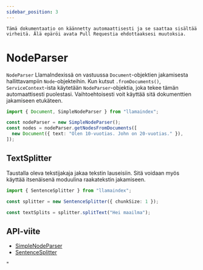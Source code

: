 ```yaml
---
sidebar_position: 3
---
```


`Tämä dokumentaatio on käännetty automaattisesti ja se saattaa sisältää virheitä. Älä epäröi avata Pull Requestia ehdottaaksesi muutoksia.`

# NodeParser

`NodeParser` LlamaIndexissä on vastuussa `Document`-objektien jakamisesta hallittavampiin `Node`-objekteihin. Kun kutsut `.fromDocuments()`, `ServiceContext`-ista käytetään `NodeParser`-objektia, joka tekee tämän automaattisesti puolestasi. Vaihtoehtoisesti voit käyttää sitä dokumenttien jakamiseen etukäteen.

```typescript
import { Document, SimpleNodeParser } from "llamaindex";

const nodeParser = new SimpleNodeParser();
const nodes = nodeParser.getNodesFromDocuments([
  new Document({ text: "Olen 10-vuotias. John on 20-vuotias." }),
]);
```

## TextSplitter

Taustalla oleva tekstijakaja jakaa tekstin lauseisiin. Sitä voidaan myös käyttää itsenäisenä moduulina raakatekstin jakamiseen.

```typescript
import { SentenceSplitter } from "llamaindex";

const splitter = new SentenceSplitter({ chunkSize: 1 });

const textSplits = splitter.splitText("Hei maailma");
```

## API-viite

- [SimpleNodeParser](../../api/classes/SimpleNodeParser.md)
- [SentenceSplitter](../../api/classes/SentenceSplitter.md)

"
